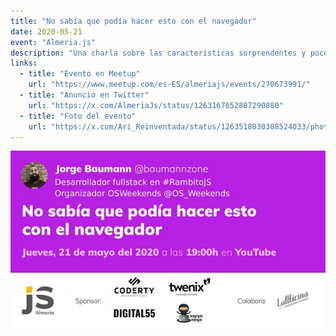 ```yaml
---
title: "No sabía que podía hacer esto con el navegador"
date: 2020-05-21
event: "Almeria.js"
description: "Una charla sobre las características sorprendentes y poco conocidas que ofrece el navegador web moderno"
links:
  - title: "Evento en Meetup"
    url: "https://www.meetup.com/es-ES/almeriajs/events/270673991/"
  - title: "Anuncio en Twitter"
    url: "https://x.com/AlmeriaJs/status/1263167652807290880"
  - title: "Foto del evento"
    url: "https://x.com/Ari_Reinventada/status/1263518030308524033/photo/1"
---
```


![Charla en Almeria.js sobre características del navegador](../../assets/talks/almeria-js-browser/main.png)
